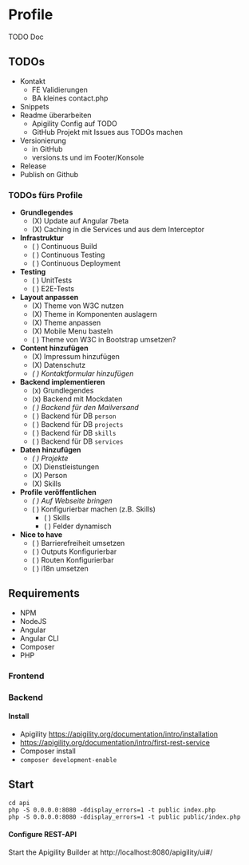 # Profile

TODO Doc

## TODOs

- Kontakt
  - FE Validierungen
  - BA kleines contact.php
- Snippets
- Readme überarbeiten
  - Apigility Config auf TODO
  - GitHub Projekt mit Issues aus TODOs machen
- Versionierung
  - in GitHub
  - versions.ts und im Footer/Konsole
- Release
- Publish on Github


### TODOs fürs Profile

- **Grundlegendes**
  - (X) Update auf Angular 7beta
  - (X) Caching in die Services und aus dem Interceptor
- **Infrastruktur**
  - ( ) Continuous Build
  - ( ) Continuous Testing
  - ( ) Continuous Deployment
- **Testing**
  - ( ) UnitTests
  - ( ) E2E-Tests 
- **Layout anpassen**
  - (X) Theme von W3C nutzen
  - (X) Theme in Komponenten auslagern
  - (X) Theme anpassen
  - (X) Mobile Menu basteln
  - ( ) Theme von W3C in Bootstrap umsetzen?
- **Content hinzufügen**
  - (X) Impressum hinzufügen
  - (X) Datenschutz
  - _( ) Kontaktformular hinzufügen_
- **Backend implementieren**
  - (x) Grundlegendes
  - (x) Backend mit Mockdaten
  - _( ) Backend für den Mailversand_
  - ( ) Backend für DB `person`
  - ( ) Backend für DB `projects`
  - ( ) Backend für DB `skills`
  - ( ) Backend für DB `services`
- **Daten hinzufügen**
  - _( ) Projekte_
  - (X) Dienstleistungen
  - (X) Person 
  - (X) Skills
- **Profile veröffentlichen**
  - _( ) Auf Webseite bringen_
  - ( ) Konfigurierbar machen (z.B. Skills)
    - ( ) Skills
    - ( ) Felder dynamisch
- **Nice to have**
  - ( ) Barrierefreiheit umsetzen
  - ( ) Outputs Konfigurierbar
  - ( ) Routen Konfigurierbar
  - ( ) i18n umsetzen

## Requirements
- NPM
- NodeJS
- Angular
- Angular CLI
- Composer
- PHP

### Frontend

### Backend
#### Install
* Apigility https://apigility.org/documentation/intro/installation
* https://apigility.org/documentation/intro/first-rest-service
* Composer install
* `composer development-enable`

## Start
```
cd api
php -S 0.0.0.0:8080 -ddisplay_errors=1 -t public index.php
php -S 0.0.0.0:8080 -ddisplay_errors=1 -t public public/index.php
```
#### Configure REST-API
Start the Apigility Builder at http://localhost:8080/apigility/ui#/


